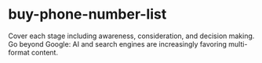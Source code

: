 # buy-phone-number-list
Cover each stage including awareness, consideration, and decision making. Go beyond Google: AI and search engines are increasingly favoring multi-format content.
